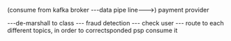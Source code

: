 (consume from kafka broker ---data pipe line--->) payment provider

---de-marshall to class --- fraud detection --- check user --- route to each different topics, in order to correctsponded psp consume it